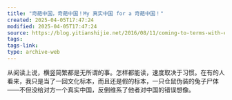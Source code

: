 ```yaml
---
title: "奇葩中国，奇葩中国！My 真实中国 for a 奇葩中国！"
created: 2025-04-05T17:47:24
modified: 2025-04-05T17:47:24
source: https://blog.yitianshijie.net/2016/08/11/coming-to-terms-with-exotica/
tags:
tags-link:
type: archive-web
---
```

从阅读上说，横竖简繁都是无所谓的事。怎样都能读，速度取决于习惯。在有的人看来，我只是当了一回文化标本，而且还是假的标本，一只仓鼠伪装的兔子尸体——不但没给对方一个真实中国，反倒维系了他者对中国的错误想像。